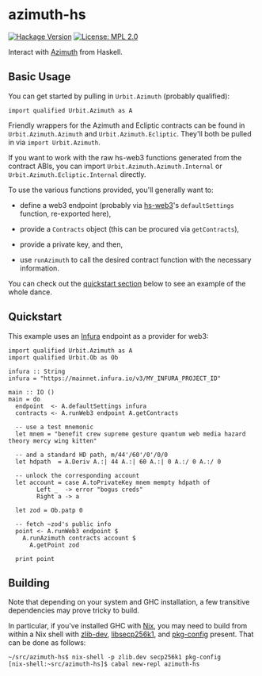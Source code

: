 # azimuth-hs

[![Hackage Version](https://img.shields.io/hackage/v/azimuth-hs.svg)](http://hackage.haskell.org/package/azimuth-hs)
[![License: MPL 2.0](https://img.shields.io/badge/License-MPL%202.0-brightgreen.svg)](https://opensource.org/licenses/MPL-2.0)

Interact with [Azimuth](https://github.com/urbit/azimuth-solidity) from
Haskell.

## Basic Usage

You can get started by pulling in `Urbit.Azimuth` (probably qualified):

```
import qualified Urbit.Azimuth as A
```

Friendly wrappers for the Azimuth and Ecliptic contracts can be found in
`Urbit.Azimuth.Azimuth` and `Urbit.Azimuth.Ecliptic`.  They'll both be pulled
in via `import Urbit.Azimuth`.

If you want to work with the raw hs-web3 functions generated from the contract
ABIs, you can import `Urbit.Azimuth.Azimuth.Internal` or
`Urbit.Azimuth.Ecliptic.Internal` directly.

To use the various functions provided, you'll generally want to:

* define a web3 endpoint (probably via
  [hs-web3](https://github.com/airalab/hs-web3)'s `defaultSettings` function,
  re-exported here),

* provide a `Contracts` object (this can be procured via `getContracts`),

* provide a private key, and then,

* use `runAzimuth` to call the desired contract function with the necessary
  information.

You can check out the [quickstart section](#quickstart) below to see an example
of the whole dance.

## Quickstart

This example uses an [Infura](https://infura.io/) endpoint as a provider for
web3:

```
import qualified Urbit.Azimuth as A
import qualified Urbit.Ob as Ob

infura :: String
infura = "https://mainnet.infura.io/v3/MY_INFURA_PROJECT_ID"

main :: IO ()
main = do
  endpoint  <- A.defaultSettings infura
  contracts <- A.runWeb3 endpoint A.getContracts

  -- use a test mnemonic
  let mnem = "benefit crew supreme gesture quantum web media hazard theory mercy wing kitten"

  -- and a standard HD path, m/44'/60'/0'/0/0
  let hdpath  = A.Deriv A.:| 44 A.:| 60 A.:| 0 A.:/ 0 A.:/ 0

  -- unlock the corresponding account
  let account = case A.toPrivateKey mnem mempty hdpath of
        Left _  -> error "bogus creds"
        Right a -> a

  let zod = Ob.patp 0

  -- fetch ~zod's public info
  point <- A.runWeb3 endpoint $
    A.runAzimuth contracts account $
      A.getPoint zod

  print point
```

## Building

Note that depending on your system and GHC installation, a few transitive
dependencies may prove tricky to build.

In particular, if you've installed GHC with [Nix](https://nixos.org/nix), you
may need to build from within a Nix shell with
[zlib-dev](https://www.zlib.net/),
[libsecp256k1](https://github.com/bitcoin-core/secp256k1), and
[pkg-config](https://en.wikipedia.org/wiki/Pkg-config) present.  That can be
done as follows:

```
~/src/azimuth-hs$ nix-shell -p zlib.dev secp256k1 pkg-config
[nix-shell:~src/azimuth-hs]$ cabal new-repl azimuth-hs
```
